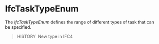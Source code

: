 IfcTaskTypeEnum
===============

The _IfcTaskTypeEnum_ defines the range of different types of task that can be specified.

> HISTORY&nbsp; New type in IFC4
